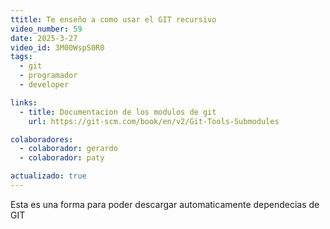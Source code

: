 ```yaml
---
ttitle: Te enseño a como usar el GIT recursivo
video_number: 59
date: 2025-3-27
video_id: 3M00WspS0R0
tags:
  - git
  - programador
  - developer

links:
  - title: Documentacion de los modulos de git
    url: https://git-scm.com/book/en/v2/Git-Tools-Submodules

colaboradores:
  - colaborador: gerardo
  - colaborador: paty

actualizado: true 
---
```


Esta es una forma para poder descargar automaticamente dependecias de GIT
